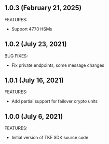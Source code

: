<!-- Use FEATURES, ENHANCEMENTS, BUG FIXES as categories describing content. -->
<!-- Put most recent change at top. -->

## 1.0.3 (February 21, 2025)

FEATURES:

* Support 4770 HSMs

## 1.0.2 (July 23, 2021)

BUG FIXES:

* Fix private endpoints, some message changes

## 1.0.1 (July 16, 2021)

FEATURES:

* Add partial support for failover crypto units

## 1.0.0 (July 6, 2021)

FEATURES:

* Initial version of TKE SDK source code

